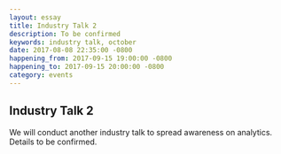 ```yaml
---
layout: essay
title: Industry Talk 2
description: To be confirmed
keywords: industry talk, october
date: 2017-08-08 22:35:00 -0800
happening_from: 2017-09-15 19:00:00 -0800
happening_to: 2017-09-15 20:00:00 -0800
category: events
---
```


## Industry Talk 2

We will conduct another industry talk to spread awareness on analytics. Details to be confirmed.
